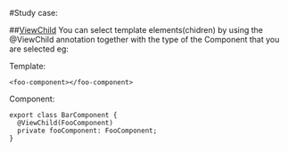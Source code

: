 #Study case:

##[ViewChild](https://angular.io/docs/ts/latest/api/core/index/ViewChild-decorator.html')
You can select template elements(chidren) by using the @ViewChild  annotation together with the type of the Component that you are selected eg:

Template:
```
<foo-component></foo-component>
```
Component:
```
export class BarComponent {
  @ViewChild(FooComponent)
  private fooComponent: FooComponent;
}
```
